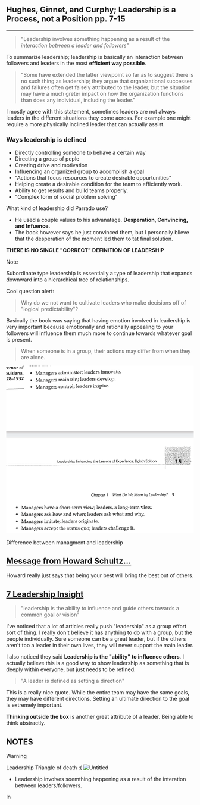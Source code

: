 ## Hughes, Ginnet, and Curphy; Leadership is a Process, not a Position pp. 7-15
---
> "Leadership involves something happening as a result of the _interaction between a leader and followers_"

To summarize leadership; leadership is basically an interaction between followers and leaders in the most **efficient way possible**.

> "Some have extended the latter viewpoint so far as to suggest there is no such thing as leadership; they argue that organizational successes and failures often get falsely attributed to the leader, but the situation may have a much greter impact on how the organization functions than does any individual, including the leader."

I mostly agree with this statement, sometimes leaders are not always leaders in the different situations they come across. For example one might require a more physically inclined leader that can actually assist. 

### Ways leadership is defined
* Directly controlling someone to behave a certain way
* Directing a group of peple
* Creating drive and motivation
* Influencing an organized group to accomplish a goal
* "Actions that focus resources to create desirable oppurtunities"
* Helping create a desirable condition for the team to efficiently work.
* Ability to get results and build teams properly.
* "Complex form of social problem solving"

What kind of leadership did Parrado use?
- He used a couple values to his advanatage. **Desperation, Convincing, and Infuence.**
- The book however says he just convinced them, but I personally blieve that the desperation of the moment led them to tat final solution.

**THERE IS NO SINGLE "CORRECT" DEFINITION OF LEADERSHIP**

> [!NOTE]
> Subordinate type leadership is essentially a type of leadership that expands downward into a hierarchical tree of relationships.

Cool question alert:
> Why do we not want to cultivate leaders who make decisions off of "logical predictability"?

Basically the book was saying that having emotion involved in leadership is very important because emotionally and rationally appealing to your followers will influence them much more to continue towards whatever goal is present.

> When someone is in a group, their actions may differ from when they are alone.

![Image of some notes](image.png)

Difference between managment and leadership

## [Message from Howard Schultz...](https://stories.starbucks.com/press/2018/message-from-howard-schultz-to-partners-onward-with-love/)
Howard really just says that being your best will bring the best out of others.

## [7 Leadership Insight](https://northwest.education/insights/career-growth/7-leadership-definitions-insights-impact-2023/)
> "leadership is the ability to influence and guide others towards a common goal or vision"

I've noticed that a lot of articles really push "leadership" as a group effort sort of thing. I really don't believe it has anything to do with a group, but the people individually. Sure someone can be a great leader, but if the others aren't too a leader in their own lives, they will never support the main leader.

I also noticed they said **Leadership is the "ability" to influence others**. I actually believe this is a good way to show leadership as something that is deeply within everyone, but just needs to be refined.

> "A leader is defined as setting a direction"

This is a really nice quote. While the entire team may have the same goals, they may have different directions. Setting an ultimate direction to the goal is extremely important.

**Thinking outside the box** is another great attribute of a leader. Being able to think abstractly.

## NOTES
> [!WARNING]
> Leadership Triangle of death :(
> <img width="768" alt="Untitled" src="https://github.com/user-attachments/assets/d0d54a78-51e6-46f4-8da5-f49218f07480">

- Leadership involves soemthing happening as a result of the interation between leaders/followers.

In

